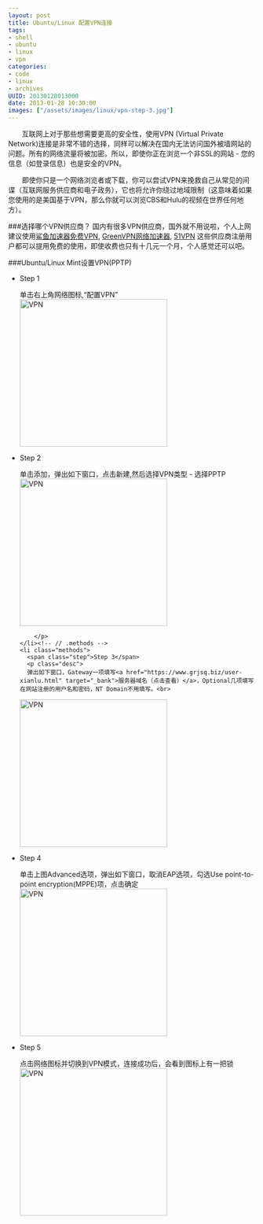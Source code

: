 ```yaml
--- 
layout: post
title: Ubuntu/Linux 配置VPN连接
tags: 
- shell
- ubuntu
- linux
- vpn
categories:
- code
- linux
- archives
UUID: 20130128013000
date: 2013-01-28 10:30:00
images: ["/assets/images/linux/vpn-step-3.jpg"]
---
```


　　互联网上对于那些想需要更高的安全性，使用VPN (Virtual Private Network)连接是非常不错的选择，同样可以解决在国内无法访问国外被墙网站的问题。所有的网络流量将被加密。所以，即使你正在浏览一个非SSL的网站 - 您的信息（如登录信息）也是安全的VPN。

　　即使你只是一个网络浏览者或下载，你可以尝试VPN来挽救自己从常见的间谍（互联网服务供应商和电子政务），它也将允许你绕过地域限制（这意味着如果您使用的是美国基于VPN，那么你就可以浏览CBS和Hulu的视频在世界任何地方）。

###选择哪个VPN供应商？
国内有很多VPN供应商，国外就不用说啦，个人上网建议使用<a href="http://shayunet.info/170850" alt="鲨鱼加速器免费VPN" target="_bank">鲨鱼加速器免费VPN</a>, <a href="http://gjsq.me/659897" alt="GreenVPN网络加速器" target="_bank">GreenVPN网络加速器</a>, <a href="http://a.wy002.info/in.html?userid=195596" target="_bank" alt="51VPN" >51VPN</a> 这些供应商注册用户都可以提用免费的使用，即使收费也只有十几元一个月，个人感觉还可以吧。

###Ubuntu/Linux Mint设置VPN(PPTP)
<div class="module method-related-notes">
   <div class="content-item tab-content current method-tab-content">
     <ul><li class="methods">
        <span class="step">Step 1</span>
        <p class="desc">
        单击右上角网络图标,“配置VPN”<br>
        <a href="{{site.aliyun_oss}}/assets/images/linux/vpn-step-1.jpg" alt="VPN" rel="prettyPhoto[{{page.UUID}}]">
<img src="{{site.aliyun_oss}}/assets/images/linux/vpn-step-1.jpg" width="300px"  alt="VPN" class="img-center" />
</a>
        </p>
     </li>
     <li class="methods">
        <span class="step">Step 2</span>
        <p class="desc">
        单击添加，弹出如下窗口，点击新建,然后选择VPN类型 - 选择PPTP<br>
<a href="{{site.aliyun_oss}}/assets/images/linux/vpn-step-2.jpg" alt="VPN" rel="prettyPhoto[page.UUID]">
<img src="{{site.aliyun_oss}}/assets/images/linux/vpn-step-2.jpg" width="300px"  alt="VPN" class="img-center" />
</a>

        </p>
    </li><!-- // .methods -->
    <li class="methods">
      <span class="step">Step 3</span>
      <p class="desc">
      弹出如下窗口，Gateway一项填写<a href="https://www.grjsq.biz/user-xianlu.html" target="_bank">服务器域名（点击查看）</a>，Optional几项填写在网站注册的用户名和密码，NT Domain不用填写。<br>
<a href="{{site.aliyun_oss}}/assets/images/linux/vpn-step-3.jpg" alt="VPN" rel="prettyPhoto[{{page.UUID}}]">
<img src="{{site.aliyun_oss}}/assets/images/linux/vpn-step-3.jpg" width="300px"  alt="VPN" class="img-center" />
</a>
      </p>
   </li><!-- // .methods -->
   <li class="methods">
   <span class="step">Step 4</span>
   <p class="desc">
   单击上图Advanced选项，弹出如下窗口，取消EAP选项，勾选Use point-to-point encryption(MPPE)项，点击确定<br>
<a href="{{site.aliyun_oss}}/assets/images/linux/vpn-step-4.jpg" alt="VPN" rel="prettyPhoto[{{page.UUID}}]">
<img src="{{site.aliyun_oss}}/assets/images/linux/vpn-step-4.jpg" width="300px"  alt="VPN" class="img-center" />
</a>
   </p>
   </li>
   <li class="methods">
   <span class="step">Step 5</span>
   <p class="desc">
   点击网络图标并切换到VPN模式，连接成功后，会看到图标上有一把锁<br>
<a href="{{site.aliyun_oss}}/assets/images/linux/vpn-step-5.jpg" alt="VPN" rel="prettyPhoto[{{page.UUID}}]">
<img src="{{site.aliyun_oss}}/assets/images/linux/vpn-step-5.jpg" width="300px"  alt="VPN" class="img-center" />
</a>
   </p>
   </li>
   </ul>
   </div><!-- // .content-item -->
</div>



